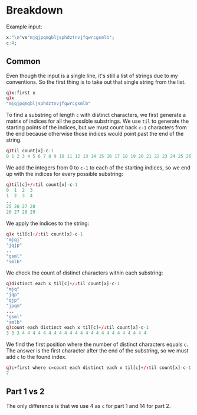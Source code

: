 # Breakdown
Example input:
```q
x:"\n"vs"mjqjpqmgbljsphdztnvjfqwrcgsmlb";
c:4;
```

## Common
Even though the input is a single line, it's still a list of strings due to my conventions. So the first thing is to take out that single string from the list.
```q
q)x:first x
q)x
"mjqjpqmgbljsphdztnvjfqwrcgsmlb"
```
To find a substring of length `c` with distinct characters, we first generate a matrix of indices for all the possible substrings. We use `til` to generate the starting points of the indices, but we must count back `c-1` characters from the end because otherwise those indices would point past the end of the string.
```q
q)til count[x]-c-1
0 1 2 3 4 5 6 7 8 9 10 11 12 13 14 15 16 17 18 19 20 21 22 23 24 25 26
```
We add the integers from 0 to `c-1` to each of the starting indices, so we end up with the indices for every possible substring:
```q
q)til[c]+/:til count[x]-c-1
0  1  2  3
1  2  3  4
..
25 26 27 28
26 27 28 29
```
We apply the indices to the string:
```q
q)x til[c]+/:til count[x]-c-1
"mjqj"
"jqjp"
..
"gsml"
"smlb"
```
We check the count of distinct characters within each substring:
```q
q)distinct each x til[c]+/:til count[x]-c-1
"mjq"
"jqp"
"qjp"
"jpqm"
...
"gsml"
"smlb"
q)count each distinct each x til[c]+/:til count[x]-c-1
3 3 3 4 4 4 4 4 4 4 4 4 4 4 4 4 4 4 4 4 4 4 4 4 4 4 4
```
We find the first position where the number of distinct characters equals `c`. The answer is the first character after the end of the substring, so we must add `c` to the found index.
```q
q)c+first where c=count each distinct each x til[c]+/:til count[x]-c-1
7
```

## Part 1 vs 2
The only difference is that we use 4 as `c` for part 1 and 14 for part 2.
